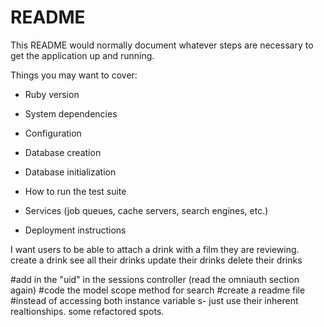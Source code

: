 # README

This README would normally document whatever steps are necessary to get the
application up and running.

Things you may want to cover:

* Ruby version

* System dependencies

* Configuration

* Database creation

* Database initialization

* How to run the test suite

* Services (job queues, cache servers, search engines, etc.)

* Deployment instructions

I want users to be able to attach a drink with a film they are reviewing.
create a drink
see all their drinks
update their drinks
delete their drinks


#add in the "uid" in the sessions controller (read the omniauth section again)
#code the model scope method for search 
#create a readme file
#instead of accessing both instance variable s- just use their inherent realtionships. some refactored spots.
